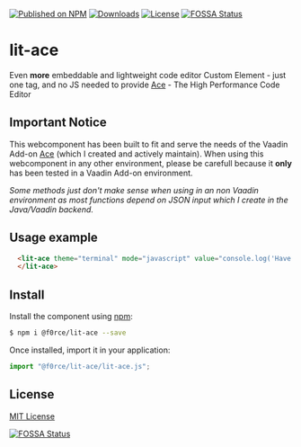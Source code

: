 [![Published on NPM](https://img.shields.io/npm/v/@f0rce/lit-ace)](https://www.npmjs.com/package/@f0rce/lit-ace)
[![Downloads](https://img.shields.io/npm/dt/@f0rce/lit-ace)](https://www.npmjs.com/package/@f0rce/lit-ace)
[![License](https://img.shields.io/github/license/f0rce/lit-ace)](https://github.com/F0rce/lit-ace/blob/master/LICENSE)
[![FOSSA Status](https://app.fossa.com/api/projects/git%2Bgithub.com%2FF0rce%2Flit-ace.svg?type=shield)](https://app.fossa.com/projects/git%2Bgithub.com%2FF0rce%2Flit-ace?ref=badge_shield)

# lit-ace #

Even <strong>more</strong> embeddable and lightweight code 
editor Custom Element - just one tag, and no JS 
needed to provide [Ace](http://ace.c9.io/) - The High Performance Code Editor

## Important Notice ##

This webcomponent has been built to fit and serve the needs of the Vaadin Add-on [Ace](https://vaadin.com/directory/component/ace) (which I created and actively maintain). 
When using this webcomponent in any other environment, please be carefull because it **only** has been tested in a Vaadin Add-on environment.

*Some methods just don't make sense when using in an non Vaadin environment as most functions depend on JSON input which I create in the Java/Vaadin backend.*


## Usage example

```html
  <lit-ace theme="terminal" mode="javascript" value="console.log('Have a great day :)')">
  </lit-ace>
```


## Install

Install the component using [npm](https://www.npmjs.com/package/@f0rce/lit-ace):

```sh
$ npm i @f0rce/lit-ace --save
```

Once installed, import it in your application:

```js
import "@f0rce/lit-ace/lit-ace.js";
```


## License

[MIT License](http://opensource.org/licenses/MIT)


[![FOSSA Status](https://app.fossa.com/api/projects/git%2Bgithub.com%2FF0rce%2Flit-ace.svg?type=large)](https://app.fossa.com/projects/git%2Bgithub.com%2FF0rce%2Flit-ace?ref=badge_large)
